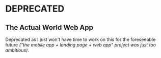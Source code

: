 # DEPRECATED

## The Actual World Web App

Deprecated as I just won't have time to work on this for the foreseeable future *("the mobile app + landing page + web app" project was just too ambitious)*.
